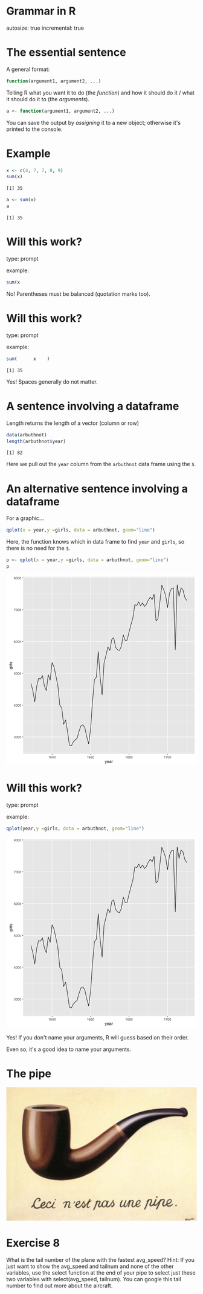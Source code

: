 Grammar in R
========================================================
autosize: true
incremental: true


The essential sentence
========================================================



A general format:


```r
function(argument1, argument2, ...)
```

Telling R what you want it to do (the *function*) and how it should do it / what
it should do it to (the *arguments*).


```r
a <- function(argument1, argument2, ...)
```

You can save the output by *assigning* it to a new object; otherwise it's printed
to the console.


Example
========================================================


```r
x <- c(4, 7, 7, 8, 9)
sum(x)
```

```
[1] 35
```

```r
a <- sum(x)
a
```

```
[1] 35
```


Will this work?
========================================================
type: prompt

example: 


```r
sum(x
```

No! Parentheses must be balanced (quotation marks too).


Will this work?
========================================================
type: prompt

example: 


```r
sum(      x    )
```

```
[1] 35
```

Yes! Spaces generally do not matter.

A sentence involving a dataframe
========================================================

Length returns the length of a vector (column or row)


```r
data(arbuthnot)
length(arbuthnot$year)
```

```
[1] 82
```

Here we pull out the `year` column from the `arbuthnot` data frame using the
`$`.


An alternative sentence involving a dataframe
========================================================

For a graphic...


```r
qplot(x = year,y =girls, data = arbuthnot, geom="line")
```

Here, the function knows which in data frame to find `year` and `girls`, so 
there is no need for the `$`.


```r
p <- qplot(x = year,y =girls, data = arbuthnot, geom="line")
p
```

![plot of chunk unnamed-chunk-9](02B-R-concepts-figure/unnamed-chunk-9-1.png)


Will this work?
========================================================
type: prompt

example:


```r
qplot(year,y =girls, data = arbuthnot, geom="line")
```

![plot of chunk unnamed-chunk-10](02B-R-concepts-figure/unnamed-chunk-10-1.png)

Yes! If you don't name your arguments, R will guess based on their order.

Even so, it's a good idea to name your arguments.


The pipe
========================================================

![pipe](pipe.png)


Exercise 8
========================================================
What is the tail number of the plane with the fastest avg_speed? Hint: If you just want to show the avg_speed and tailnum and none of the other variables, use the select function at the end of your pipe to select just these two variables with select(avg_speed, tailnum). You can google this tail number to find out more about the aircraft.


